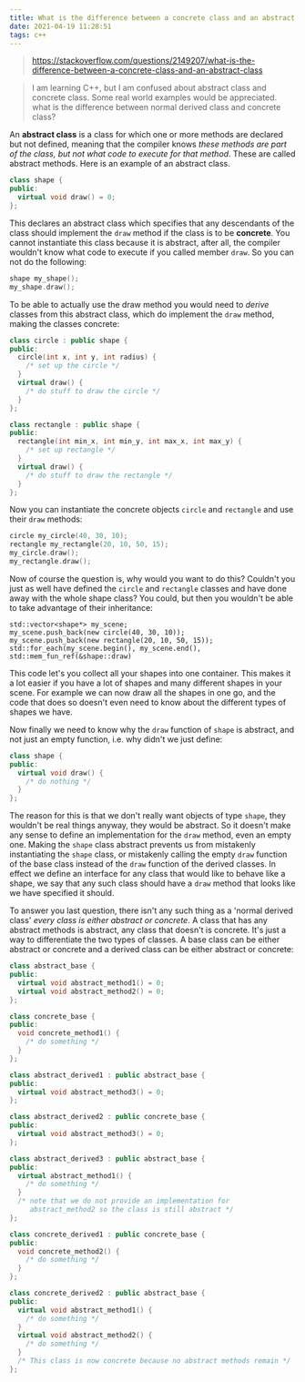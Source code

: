```yaml
---
title: What is the difference between a concrete class and an abstract class?
date: 2021-04-19 11:28:51
tags: c++
---
```


> https://stackoverflow.com/questions/2149207/what-is-the-difference-between-a-concrete-class-and-an-abstract-class

> I am learning C++, but I am confused about abstract class and concrete class. Some real world examples would be appreciated.
> what is the difference between normal derived class and concrete class?

An **abstract class** is a class for which one or more methods are declared but not defined, meaning that the compiler knows _these methods are part of the class, but not what code to execute for that method_. These are called abstract methods. Here is an example of an abstract class.

```cpp
class shape {
public:
  virtual void draw() = 0;
};
```

This declares an abstract class which specifies that any descendants of the class should implement the `draw` method if the class is to be **concrete**. You cannot instantiate this class because it is abstract, after all, the compiler wouldn't know what code to execute if you called member `draw`. So you can not do the following:

```cpp
shape my_shape();
my_shape.draw();
```

To be able to actually use the draw method you would need to _derive_ classes from this abstract class, which do implement the `draw` method, making the classes concrete:

```cpp
class circle : public shape {
public:
  circle(int x, int y, int radius) {
    /* set up the circle */
  }
  virtual draw() {
    /* do stuff to draw the circle */
  }
};

class rectangle : public shape {
public:
  rectangle(int min_x, int min_y, int max_x, int max_y) {
    /* set up rectangle */
  }
  virtual draw() {
    /* do stuff to draw the rectangle */
  }
};
```

Now you can instantiate the concrete objects `circle` and `rectangle` and use their `draw` methods:

```cpp
circle my_circle(40, 30, 10);
rectangle my_rectangle(20, 10, 50, 15);
my_circle.draw();
my_rectangle.draw();
```

Now of course the question is, why would you want to do this? Couldn't you just as well have defined the `circle` and `rectangle` classes and have done away with the whole shape class? You could, but then you wouldn't be able to take advantage of their inheritance:

```
std::vector<shape*> my_scene;
my_scene.push_back(new circle(40, 30, 10));
my_scene.push_back(new rectangle(20, 10, 50, 15));
std::for_each(my_scene.begin(), my_scene.end(), std::mem_fun_ref(&shape::draw)
```

This code let's you collect all your shapes into one container. This makes it a lot easier if you have a lot of shapes and many different shapes in your scene. For example we can now draw all the shapes in one go, and the code that does so doesn't even need to know about the different types of shapes we have.

Now finally we need to know why the `draw` function of `shape` is abstract, and not just an empty function, i.e. why didn't we just define:

```cpp
class shape {
public:
  virtual void draw() {
    /* do nothing */
  }
};
```

The reason for this is that we don't really want objects of type `shape`, they wouldn't be real things anyway, they would be abstract. So it doesn't make any sense to define an implementation for the `draw` method, even an empty one. Making the `shape` class abstract prevents us from mistakenly instantiating the `shape` class, or mistakenly calling the empty `draw` function of the base class instead of the `draw` function of the derived classes. In effect we define an interface for any class that would like to behave like a shape, we say that any such class should have a `draw` method that looks like we have specified it should.

To answer you last question, there isn't any such thing as a 'normal derived class' _every class is either abstract or concrete_. A class that has any abstract methods is abstract, any class that doesn't is concrete. It's just a way to differentiate the two types of classes. A base class can be either abstract or concrete and a derived class can be either abstract or concrete:

```cpp
class abstract_base {
public:
  virtual void abstract_method1() = 0;
  virtual void abstract_method2() = 0;
};

class concrete_base {
public:
  void concrete_method1() {
    /* do something */
  }
};

class abstract_derived1 : public abstract_base {
public:
  virtual void abstract_method3() = 0;
};

class abstract_derived2 : public concrete_base {
public:
  virtual void abstract_method3() = 0;
};

class abstract_derived3 : public abstract_base {
public:
  virtual abstract_method1() {
    /* do something */
  }
  /* note that we do not provide an implementation for
     abstract_method2 so the class is still abstract */
};

class concrete_derived1 : public concrete_base {
public:
  void concrete_method2() {
    /* do something */
  }
};

class concrete_derived2 : public abstract_base {
public:
  virtual void abstract_method1() {
    /* do something */
  }
  virtual void abstract_method2() {
    /* do something */
  }
  /* This class is now concrete because no abstract methods remain */
};
```
